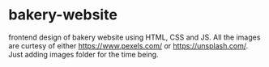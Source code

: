 # bakery-website
frontend design of bakery website using HTML, CSS and JS.
All the images are curtesy of either https://www.pexels.com/ or https://unsplash.com/.
Just adding images folder for the time being.
